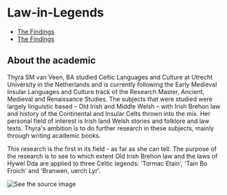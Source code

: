 # Law-in-Legends

<ul> 
  <li><a href="The_Findings.html">The Findings</a></li>
  <li><a href="The_Findings.html">The Findings</a></li>
 </ul>

<h2><strong> About the academic </strong></h2> 
Thyra SM van Veen, BA studied Celtic Languages and Culture at Utrecht University in the Netherlands and is currently following the Early Medieval Insular Languages and Culture track of the Research Master, Ancient, Medieval and Renaissance Studies. The subjects that were studied were largely linguistic based – Old Irish and Middle Welsh – with Irish Brehon law and history of the Continental and Insular Celts thrown into the mix. Her personal field of interest is Irish land Welsh stories and folklore and law texts. Thyra's ambition is to do further research in these subjects, mainly through writing academic books. 

<p>
This research is the first in its field - as far as she can tell.
The purpose of the research is to see to which extent Old Irish Brehon law
and the laws of Hywel Dda are applied to three Celtic legends:
'Tormac Etain', 'Tain Bo Froich' and 'Branwen, uerch Lyr'.
</p>
<img src="http://www.drachenserver.de/wordpress/wp-content/gallery/bob-eggleton/dynamic/Bob_Eggleton_-_Gloucester_Sea_Serpent.jpg-nggid0257-ngg0dyn-180x0-00f0w010c010r110f110r010t010.jpg" alt="See the source image" class=" nofocus" tabindex="0" aria-label="See the source image" data-bm="4">
